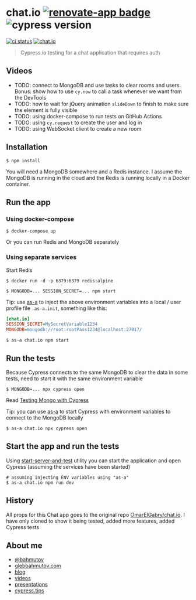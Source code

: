 # chat.io [![renovate-app badge][renovate-badge]][renovate-app] ![cypress version](https://img.shields.io/badge/cypress-8.4.1-brightgreen)
[![ci status][ci image]][ci url] [![chat.io](https://img.shields.io/endpoint?url=https://dashboard.cypress.io/badge/detailed/f1j79r/main&style=flat&logo=cypress)](https://dashboard.cypress.io/projects/f1j79r/runs)
> Cypress.io testing for a chat application that requires auth

## Videos

- TODO: connect to MongoDB and use tasks to clear rooms and users. Bonus: show how to use `cy.now` to call a task whenever we want from the DevTools
- TODO: how to wait for jQuery animation `slideDown` to finish to make sure the element is fully visible
- TODO: using docker-compose to run tests on GitHub Actions
- TODO: using `cy.request` to create the user and log in
- TODO: using WebSocket client to create a new room

## Installation

```shell
$ npm install
```

You will need a MongoDB somewhere and a Redis instance. I assume the MongoDB is running in the cloud and the Redis is running locally in a Docker container.

## Run the app

### Using docker-compose

```shell
$ docker-compose up
```

Or you can run Redis and MongoDB separately

### Using separate services

Start Redis

```shell
$ docker run -d -p 6379:6379 redis:alpine
```

```shell
$ MONGODB=... SESSION_SECRET=... npm start
```

Tip: use [as-a](https://github.com/bahmutov/as-a) to inject the above environment variables into a local / user profile file `.as-a.init`, something like this:

```ini
[chat.io]
SESSION_SECRET=MySecretVariable1234
MONGODB=mongodb://root:rootPass1234@localhost:27017/
```

```shell
$ as-a chat.io npm start
```

## Run the tests

Because Cypress connects to the same MongoDB to clear the data in some tests, need to start it with the same environment variable

```shell
$ MONGODB=... npx cypress open
```

Read [Testing Mongo with Cypress](https://glebbahmutov.com/blog/testing-mongo-with-cypress/)

Tip: you can use [as-a](https://github.com/bahmutov/as-a) to start Cypress with environment variables to connect to the MongoDB locally

```shell
$ as-a chat.io npx cypress open
```

## Start the app and run the tests

Using [start-server-and-test](https://github.com/bahmutov/start-server-and-test) utility you can start the application and open Cypress (assuming the services have been started)

```shell
# assuming injecting ENV variables using "as-a"
$ as-a chat.io npm run dev
```

## History

All props for this Chat app goes to the original repo [OmarElGabry/chat.io](https://github.com/OmarElGabry/chat.io). I have only cloned to show it being tested, added more features, added Cypress tests

## About me

- [@bahmutov](https://twitter.com/bahmutov)
- [glebbahmutov.com](https://glebbahmutov.com)
- [blog](https://glebbahmutov.com/blog)
- [videos](https://www.youtube.com/glebbahmutov)
- [presentations](https://slides.com/bahmutov)
- [cypress.tips](https://cypress.tips)

[ci image]: https://github.com/bahmutov/chat.io/workflows/ci/badge.svg?branch=main
[ci url]: https://github.com/bahmutov/chat.io/actions
[renovate-badge]: https://img.shields.io/badge/renovate-app-blue.svg
[renovate-app]: https://renovateapp.com/
